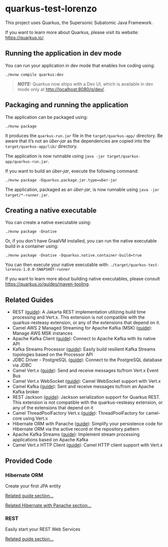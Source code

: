 # quarkus-test-lorenzo

This project uses Quarkus, the Supersonic Subatomic Java Framework.

If you want to learn more about Quarkus, please visit its website: <https://quarkus.io/>.

## Running the application in dev mode

You can run your application in dev mode that enables live coding using:

```shell script
./mvnw compile quarkus:dev
```

> **_NOTE:_**  Quarkus now ships with a Dev UI, which is available in dev mode only at <http://localhost:8080/q/dev/>.

## Packaging and running the application

The application can be packaged using:

```shell script
./mvnw package
```

It produces the `quarkus-run.jar` file in the `target/quarkus-app/` directory.
Be aware that it’s not an _über-jar_ as the dependencies are copied into the `target/quarkus-app/lib/` directory.

The application is now runnable using `java -jar target/quarkus-app/quarkus-run.jar`.

If you want to build an _über-jar_, execute the following command:

```shell script
./mvnw package -Dquarkus.package.jar.type=uber-jar
```

The application, packaged as an _über-jar_, is now runnable using `java -jar target/*-runner.jar`.

## Creating a native executable

You can create a native executable using:

```shell script
./mvnw package -Dnative
```

Or, if you don't have GraalVM installed, you can run the native executable build in a container using:

```shell script
./mvnw package -Dnative -Dquarkus.native.container-build=true
```

You can then execute your native executable with: `./target/quarkus-test-lorenzo-1.0.0-SNAPSHOT-runner`

If you want to learn more about building native executables, please consult <https://quarkus.io/guides/maven-tooling>.

## Related Guides

- REST ([guide](https://quarkus.io/guides/rest)): A Jakarta REST implementation utilizing build time processing and Vert.x. This extension is not compatible with the quarkus-resteasy extension, or any of the extensions that depend on it.
- Camel AWS 2 Managed Streaming for Apache Kafka (MSK) ([guide](https://camel.apache.org/camel-quarkus/latest/reference/extensions/aws2-msk.html)): Manage AWS MSK instances
- Apache Kafka Client ([guide](https://quarkus.io/guides/kafka)): Connect to Apache Kafka with its native API
- Kafka Streams Processor ([guide](https://docs.quarkiverse.io/quarkus-kafka-streams-processor/dev/index.html)): Easily build resilient Kafka Streams topologies based on the Processor API
- JDBC Driver - PostgreSQL ([guide](https://quarkus.io/guides/datasource)): Connect to the PostgreSQL database via JDBC
- Camel Vert.x ([guide](https://camel.apache.org/camel-quarkus/latest/reference/extensions/vertx.html)): Send and receive messages to/from Vert.x Event Bus
- Camel Vert.x WebSocket ([guide](https://camel.apache.org/camel-quarkus/latest/reference/extensions/vertx-websocket.html)): Camel WebSocket support with Vert.x
- Camel Kafka ([guide](https://camel.apache.org/camel-quarkus/latest/reference/extensions/kafka.html)): Sent and receive messages to/from an Apache Kafka broker
- REST Jackson ([guide](https://quarkus.io/guides/rest#json-serialisation)): Jackson serialization support for Quarkus REST. This extension is not compatible with the quarkus-resteasy extension, or any of the extensions that depend on it
- Camel ThreadPoolFactory Vert.x ([guide](https://camel.apache.org/camel-quarkus/latest/reference/extensions/threadpoolfactory-vertx.html)): ThreadPoolFactory for camel-core using Vert.x
- Hibernate ORM with Panache ([guide](https://quarkus.io/guides/hibernate-orm-panache)): Simplify your persistence code for Hibernate ORM via the active record or the repository pattern
- Apache Kafka Streams ([guide](https://quarkus.io/guides/kafka-streams)): Implement stream processing applications based on Apache Kafka
- Camel Vert.x HTTP Client ([guide](https://camel.apache.org/camel-quarkus/latest/reference/extensions/vertx-http.html)): Camel HTTP client support with Vert.x

## Provided Code

### Hibernate ORM

Create your first JPA entity

[Related guide section...](https://quarkus.io/guides/hibernate-orm)

[Related Hibernate with Panache section...](https://quarkus.io/guides/hibernate-orm-panache)


### REST

Easily start your REST Web Services

[Related guide section...](https://quarkus.io/guides/getting-started-reactive#reactive-jax-rs-resources)
